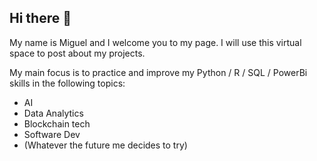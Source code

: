 ## Hi there 👋

My name is Miguel and I welcome you to my page. I will use this virtual space to post about my projects.

My main focus is to practice and improve my Python / R / SQL / PowerBi skills in the following topics: 
- AI 
- Data Analytics
- Blockchain tech
- Software Dev
- (Whatever the future me decides to try)

